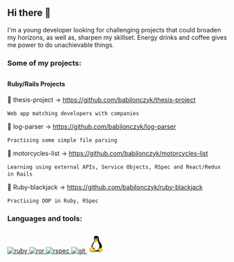 ##  Hi there 👋

I'm a young developer looking for challenging projects that could broaden my horizons, as well as, sharpen my skillset. Energy drinks and coffee gives me power to do unachievable things.

### Some of my projects:
##
  
#### Ruby/Rails Projects

🚀 thesis-project -> https://github.com/babilonczyk/thesis-project

    Web app matching developers with companies

🚀 log-parser -> https://github.com/babilonczyk/log-parser

    Practising some simple file parsing

🚀 motorcycles-list -> https://github.com/babilonczyk/motorcycles-list

    Learning using external APIs, Service Objects, RSpec and React/Redux in Rails

🚀 Ruby-blackjack -> https://github.com/babilonczyk/ruby-blackjack

    Practising OOP in Ruby, RSpec
    
### Languages and tools:
##

<p align="left"> 
    <a href="https://www.ruby-lang.org/en/" target="_blank"> <img src="https://upload.wikimedia.org/wikipedia/commons/thumb/7/73/Ruby_logo.svg/1024px-Ruby_logo.svg.png" alt="ruby" width="40" height="40"/> </a> 
    <a href="https://rubyonrails.org/" target="_blank"> <img src="https://upload.wikimedia.org/wikipedia/commons/1/16/Ruby_on_Rails-logo.png" alt="ror" width="40" height="40"/> </a>  
    <a href="https://rspec.info/" target="_blank"> <img src="https://iconape.com/wp-content/png_logo_vector/rspec-logo.png" alt="rspec" width="40" height="40"/> </a>       
    <a href="https://git-scm.com/" target="_blank"> <img src="https://www.vectorlogo.zone/logos/git-scm/git-scm-icon.svg" alt="git" width="40" height="40"/> </a>   
    <a href="https://www.linux.org/" target="_blank"> <img src="https://raw.githubusercontent.com/devicons/devicon/master/icons/linux/linux-original.svg" alt="linux" width="40" height="40"/> </a>    
</p>
